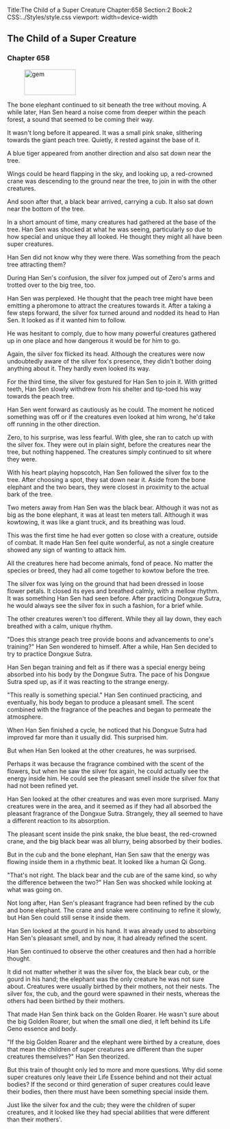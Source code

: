 Title:The Child of a Super Creature 
Chapter:658 
Section:2 
Book:2 
CSS:../Styles/style.css 
viewport: width=device-width
  
## The Child of a Super Creature
### Chapter 658
  
<figure>
	<img src="../Images/gem.gif" alt="gem" id="gem" width="120" height="60" />
</figure>
  

  
The bone elephant continued to sit beneath the tree without moving. A while later, Han Sen heard a noise come from deeper within the peach forest, a sound that seemed to be coming their way.

It wasn't long before it appeared. It was a small pink snake, slithering towards the giant peach tree. Quietly, it rested against the base of it.

A blue tiger appeared from another direction and also sat down near the tree.

Wings could be heard flapping in the sky, and looking up, a red-crowned crane was descending to the ground near the tree, to join in with the other creatures.

And soon after that, a black bear arrived, carrying a cub. It also sat down near the bottom of the tree.

In a short amount of time, many creatures had gathered at the base of the tree. Han Sen was shocked at what he was seeing, particularly so due to how special and unique they all looked. He thought they might all have been super creatures.

Han Sen did not know why they were there. Was something from the peach tree attracting them?

During Han Sen's confusion, the silver fox jumped out of Zero's arms and trotted over to the big tree, too.

Han Sen was perplexed. He thought that the peach tree might have been emitting a pheromone to attract the creatures towards it. After a taking a few steps forward, the silver fox turned around and nodded its head to Han Sen. It looked as if it wanted him to follow.

He was hesitant to comply, due to how many powerful creatures gathered up in one place and how dangerous it would be for him to go.

Again, the silver fox flicked its head. Although the creatures were now undoubtedly aware of the silver fox's presence, they didn't bother doing anything about it. They hardly even looked its way.

For the third time, the silver fox gestured for Han Sen to join it. With gritted teeth, Han Sen slowly withdrew from his shelter and tip-toed his way towards the peach tree.

Han Sen went forward as cautiously as he could. The moment he noticed something was off or if the creatures even looked at him wrong, he'd take off running in the other direction.

Zero, to his surprise, was less fearful. With glee, she ran to catch up with the silver fox. They were out in plain sight, before the creatures near the tree, but nothing happened. The creatures simply continued to sit where they were.

With his heart playing hopscotch, Han Sen followed the silver fox to the tree. After choosing a spot, they sat down near it. Aside from the bone elephant and the two bears, they were closest in proximity to the actual bark of the tree.

Two meters away from Han Sen was the black bear. Although it was not as big as the bone elephant, it was at least ten meters tall. Although it was kowtowing, it was like a giant truck, and its breathing was loud.

This was the first time he had ever gotten so close with a creature, outside of combat. It made Han Sen feel quite wonderful, as not a single creature showed any sign of wanting to attack him.

All the creatures here had become animals, fond of peace. No matter the species or breed, they had all come together to kowtow before the tree.

The silver fox was lying on the ground that had been dressed in loose flower petals. It closed its eyes and breathed calmly, with a mellow rhythm. It was something Han Sen had seen before. After practicing Dongxue Sutra, he would always see the silver fox in such a fashion, for a brief while.

The other creatures weren't too different. While they all lay down, they each breathed with a calm, unique rhythm.

"Does this strange peach tree provide boons and advancements to one's training?" Han Sen wondered to himself. After a while, Han Sen decided to try to practice Dongxue Sutra.

Han Sen began training and felt as if there was a special energy being absorbed into his body by the Dongxue Sutra. The pace of his Dongxue Sutra sped up, as if it was reacting to the strange energy.

"This really is something special." Han Sen continued practicing, and eventually, his body began to produce a pleasant smell. The scent combined with the fragrance of the peaches and began to permeate the atmosphere.

When Han Sen finished a cycle, he noticed that his Dongxue Sutra had improved far more than it usually did. This surprised him.

But when Han Sen looked at the other creatures, he was surprised.

Perhaps it was because the fragrance combined with the scent of the flowers, but when he saw the silver fox again, he could actually see the energy inside him. He could see the pleasant smell inside the silver fox that had not been refined yet.

Han Sen looked at the other creatures and was even more surprised. Many creatures were in the area, and it seemed as if they had all absorbed the pleasant fragrance of the Dongxue Sutra. Strangely, they all seemed to have a different reaction to its absorption.

The pleasant scent inside the pink snake, the blue beast, the red-crowned crane, and the big black bear was all blurry, being absorbed by their bodies.

But in the cub and the bone elephant, Han Sen saw that the energy was flowing inside them in a rhythmic beat. It looked like a human Qi Gong.

"That's not right. The black bear and the cub are of the same kind, so why the difference between the two?" Han Sen was shocked while looking at what was going on.

Not long after, Han Sen's pleasant fragrance had been refined by the cub and bone elephant. The crane and snake were continuing to refine it slowly, but Han Sen could still sense it inside them.

Han Sen looked at the gourd in his hand. It was already used to absorbing Han Sen's pleasant smell, and by now, it had already refined the scent.

Han Sen continued to observe the other creatures and then had a horrible thought.

It did not matter whether it was the silver fox, the black bear cub, or the gourd in his hand; the elephant was the only creature he was not sure about. Creatures were usually birthed by their mothers, not their nests. The silver fox, the cub, and the gourd were spawned in their nests, whereas the others had been birthed by their mothers.

That made Han Sen think back on the Golden Roarer. He wasn't sure about the big Golden Roarer, but when the small one died, it left behind its Life Geno essence and body.

"If the big Golden Roarer and the elephant were birthed by a creature, does that mean the children of super creatures are different than the super creatures themselves?" Han Sen theorized.

But this train of thought only led to more and more questions. Why did some super creatures only leave their Life Essence behind and not their actual bodies? If the second or third generation of super creatures could leave their bodies, then there must have been something special inside them.

Just like the silver fox and the cub; they were the children of super creatures, and it looked like they had special abilities that were different than their mothers'.